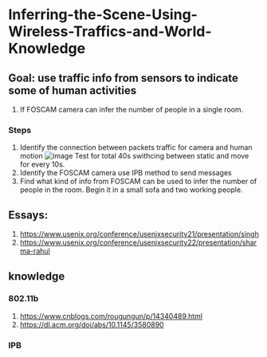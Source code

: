 # Inferring-the-Scene-Using-Wireless-Traffics-and-World-Knowledge
## Goal: use traffic info from sensors to indicate some of human activities
1. If FOSCAM camera can infer the number of people in a single room.
### Steps
1. Identify the connection between packets traffic for camera and human motion
   ![image](https://github.com/user-attachments/assets/1198b501-2a46-45af-a3b0-5a7d8f57b7e6)
  Test for total 40s swithcing between static and move for every 10s.
3. Identify the FOSCAM camera use IPB method to send messages
4. Find what kind of info from FOSCAM can be used to infer the number of people in the room. Begin it in a small sofa and two working people.
## Essays:
1. https://www.usenix.org/conference/usenixsecurity21/presentation/singh 
2. https://www.usenix.org/conference/usenixsecurity22/presentation/sharma-rahul

## knowledge
### 802.11b
1. https://www.cnblogs.com/rougungun/p/14340489.html
2. https://dl.acm.org/doi/abs/10.1145/3580890
### IPB
